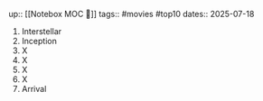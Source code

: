 up:: [[Notebox MOC 📓]]
tags:: #movies #top10
dates:: 2025-07-18

1. Interstellar 
2. Inception
3. X
4. X
5. X
6. X
7. Arrival